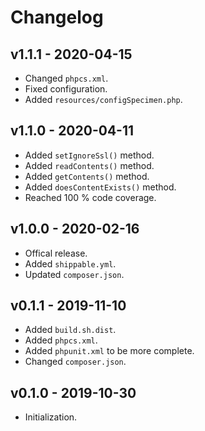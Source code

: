 # Changelog

## v1.1.1 - 2020-04-15

- Changed `phpcs.xml`.
- Fixed configuration.
- Added `resources/configSpecimen.php`.

## v1.1.0 - 2020-04-11

- Added `setIgnoreSsl()` method.
- Added `readContents()` method.
- Added `getContents()` method.
- Added `doesContentExists()` method.
- Reached 100 % code coverage.

## v1.0.0 - 2020-02-16

- Offical release.
- Added `shippable.yml`.
- Updated `composer.json`.

## v0.1.1 - 2019-11-10

- Added `build.sh.dist`.
- Added `phpcs.xml`.
- Added `phpunit.xml` to be more complete.
- Changed `composer.json`.

## v0.1.0 - 2019-10-30

- Initialization.
